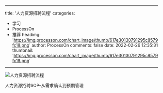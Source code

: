 
---
title: '人力资源招聘流程'
categories: 
 - 学习
 - ProcessOn
 - 推荐
headimg: 'https://img.processon.com/chart_image/thumb/617e30130791295c8579fc18.png'
author: ProcessOn
comments: false
date: 2022-02-26 12:35:31
thumbnail: 'https://img.processon.com/chart_image/thumb/617e30130791295c8579fc18.png'
---

<div>   
<img class="thumb" alt="人力资源招聘流程" src="https://img.processon.com/chart_image/thumb/617e30130791295c8579fc18.png" referrerpolicy="no-referrer">
<p>人力资源招聘SOP-从需求确认到预期管理</p>  
</div>
            